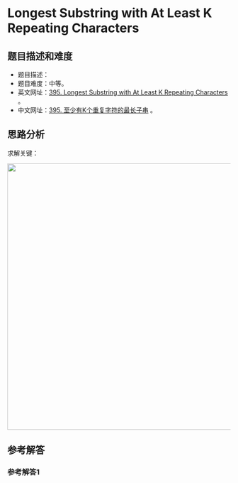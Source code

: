 # Longest Substring with At Least K Repeating Characters

## 题目描述和难度
+ 题目描述：
+ 题目难度：中等。
+ 英文网址：[395. Longest Substring with At Least K Repeating Characters](https://leetcode.com/problems/longest-substring-with-at-least-k-repeating-characters/description/)  。
+ 中文网址：[395. 至少有K个重复字符的最长子串](https://leetcode-cn.com/problems/longest-substring-with-at-least-k-repeating-characters/description/)  。
## 思路分析
求解关键：

<img src="https://liweiwei1419.github.io/images/leetcode-solution/" width="600">

## 参考解答
### 参考解答1

```java

```